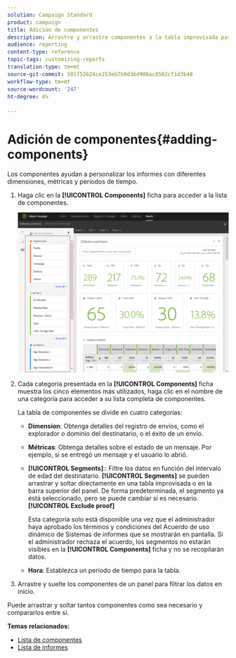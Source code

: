 ```yaml
---
solution: Campaign Standard
product: campaign
title: Adición de componentes
description: Arrastre y arrastre componentes a la tabla improvisada para filtrar los datos y generar el informe en inicio.
audience: reporting
content-type: reference
topic-tags: customizing-reports
translation-type: tm+mt
source-git-commit: 501f52624ce253eb7b0d36d908ac8502cf1d3b48
workflow-type: tm+mt
source-wordcount: '247'
ht-degree: 4%

---
```



# Adición de componentes{#adding-components}

Los componentes ayudan a personalizar los informes con diferentes dimensiones, métricas y períodos de tiempo.

1. Haga clic en la **[!UICONTROL Components]** ficha para acceder a la lista de componentes.

   ![](assets/dynamic_report_components.png)

1. Cada categoría presentada en la **[!UICONTROL Components]** ficha muestra los cinco elementos más utilizados, haga clic en el nombre de una categoría para acceder a su lista completa de componentes.

   La tabla de componentes se divide en cuatro categorías:

   * **Dimension**: Obtenga detalles del registro de envíos, como el explorador o dominio del destinatario, o el éxito de un envío.
   * **Métricas**: Obtenga detalles sobre el estado de un mensaje. Por ejemplo, si se entregó un mensaje y el usuario lo abrió.
   * **[!UICONTROL Segments]**:: Filtre los datos en función del intervalo de edad del destinatario. **[!UICONTROL Segments]** se pueden arrastrar y soltar directamente en una tabla improvisada o en la barra superior del panel. De forma predeterminada, el segmento ya está seleccionado, pero se puede cambiar si es necesario. **[!UICONTROL Exclude proof]**

      Esta categoría solo está disponible una vez que el administrador haya aprobado los términos y condiciones del Acuerdo de uso dinámico de Sistemas de informes que se mostrarán en pantalla. Si el administrador rechaza el acuerdo, los segmentos no estarán visibles en la **[!UICONTROL Components]** ficha y no se recopilarán datos.

   * **Hora**: Establezca un período de tiempo para la tabla.

1. Arrastre y suelte los componentes de un panel para filtrar los datos en inicio.

Puede arrastrar y soltar tantos componentes como sea necesario y compararlos entre sí.

**Temas relacionados:**

* [Lista de componentes](../../reporting/using/list-of-components-.md)
* [Lista de informes](../../reporting/using/defining-the-report-period.md)

